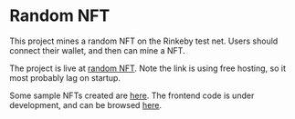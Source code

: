 # Random NFT

This project mines a random NFT on the Rinkeby test net. Users should connect their wallet, and then can mine a NFT.

The project is live at [random NFT](https://name-jieun-random-nft.jieun123.repl.co/). Note the link is using free hosting, so it most probably lag on startup.

Some sample NFTs created are [here](https://testnets.opensea.io/tetras).
The frontend code is under development, and can be browsed [here](https://replit.com/@jieun123/).
